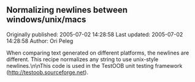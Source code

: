 ## Normalizing newlines between windows/unix/macs 
Originally published: 2005-07-02 14:28:58 
Last updated: 2005-07-02 14:28:58 
Author: Ori Peleg 
 
When comparing text generated on different platforms, the newlines are different. This recipe normalizes any string to use unix-style newlines.\n\nThis code is used in the TestOOB unit testing framework (http://testoob.sourceforge.net).